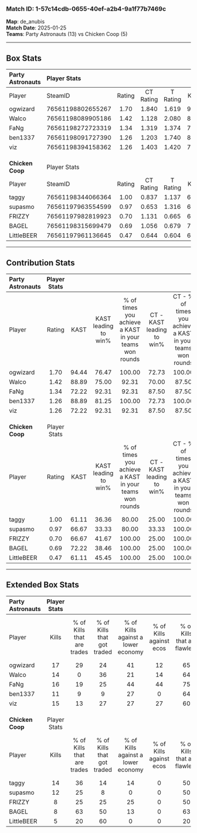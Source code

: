 ### Match ID: 1-57c14cdb-0655-40ef-a2b4-9a1f77b7469c  
**Map**: de_anubis  
**Match Date**: 2025-01-25  
**Teams**: Party Astronauts (13) vs Chicken Coop (5)  

---  

## Box Stats  

| **Party Astronauts** | Player Stats      |        |           |          |       |      |       |         |        |      |     |
| :- | :- | :-: | :-: | :-: | :-: | :-: | :-: | :-: | :-: | :-: | :-: |
| Player               | SteamID           | Rating | CT Rating | T Rating | KAST  | ADR  | Kills | Assists | Deaths | K/D  | HS% |
| ogwizard             | 76561198802655267 |  1.70  |   1.840   |  1.619   | 94.44 | 93.8 |  17   |    8    |   7    | 2.43 | 29  |
| Walco                | 76561198089905186 |  1.42  |   1.128   |  2.080   | 88.89 | 94.3 |  14   |    5    |   10   | 1.40 | 42  |
| FaNg                 | 76561198272723319 |  1.34  |   1.319   |  1.374   | 72.22 | 79.3 |  16   |    4    |   10   | 1.60 | 62  |
| ben1337              | 76561198091727390 |  1.26  |   1.203   |  1.740   | 88.89 | 63.9 |  11   |    4    |   7    | 1.57 | 72  |
| viz                  | 76561198394158362 |  1.26  |   1.403   |  1.420   | 72.22 | 94.9 |  15   |    5    |   13   | 1.15 | 46  |
|                      |                   |        |           |          |       |      |       |         |        |      |     |
|                      |                   |        |           |          |       |      |       |         |        |      |     |
|                      |                   |        |           |          |       |      |       |         |        |      |     |
| **Chicken Coop**     | Player Stats      |        |           |          |       |      |       |         |        |      |     |
| Player               | SteamID           | Rating | CT Rating | T Rating | KAST  | ADR  | Kills | Assists | Deaths | K/D  | HS% |
| taggy                | 76561198344066364 |  1.00  |   0.837   |  1.137   | 61.11 | 80.6 |  14   |    2    |   15   | 0.93 | 57  |
| supasmo              | 76561197963554599 |  0.97  |   0.653   |  1.316   | 66.67 | 75.0 |  12   |    3    |   14   | 0.86 | 58  |
| FRIZZY               | 76561197982819923 |  0.70  |   1.131   |  0.665   | 66.67 | 52.2 |   8   |    3    |   14   | 0.57 | 50  |
| BAGEL                | 76561198315699479 |  0.69  |   1.056   |  0.679   | 72.22 | 47.4 |   8   |    1    |   15   | 0.53 | 25  |
| LittleBEER           | 76561197961136645 |  0.47  |   0.644   |  0.604   | 61.11 | 46.5 |   5   |    3    |   15   | 0.33 | 60  |
---  

## Contribution Stats  

| **Party Astronauts** | Player Stats |       |                      |                                                        |                           |                                                             |                          |                                                            |
| :- | :-: | :-: | :-: | :-: | :-: | :-: | :-: | :-: |
| Player               |    Rating    | KAST  | KAST leading to win% | % of times you achieve a KAST in your teams won rounds | CT - KAST leading to win% | CT - % of times you achieve a KAST in your teams won rounds | T - KAST leading to win% | T - % of times you achieve a KAST in your teams won rounds |
| ogwizard             |     1.70     | 94.44 |        76.47         |                         100.00                         |           72.73           |                           100.00                            |          83.33           |                           100.00                           |
| Walco                |     1.42     | 88.89 |        75.00         |                         92.31                          |           70.00           |                            87.50                            |          83.33           |                           100.00                           |
| FaNg                 |     1.34     | 72.22 |        92.31         |                         92.31                          |           87.50           |                            87.50                            |          100.00          |                           100.00                           |
| ben1337              |     1.26     | 88.89 |        81.25         |                         100.00                         |           72.73           |                           100.00                            |          100.00          |                           100.00                           |
| viz                  |     1.26     | 72.22 |        92.31         |                         92.31                          |           87.50           |                            87.50                            |          100.00          |                           100.00                           |
|                      |              |       |                      |                                                        |                           |                                                             |                          |                                                            |
|                      |              |       |                      |                                                        |                           |                                                             |                          |                                                            |
|                      |              |       |                      |                                                        |                           |                                                             |                          |                                                            |
| **Chicken Coop**     | Player Stats |       |                      |                                                        |                           |                                                             |                          |                                                            |
| Player               |    Rating    | KAST  | KAST leading to win% | % of times you achieve a KAST in your teams won rounds | CT - KAST leading to win% | CT - % of times you achieve a KAST in your teams won rounds | T - KAST leading to win% | T - % of times you achieve a KAST in your teams won rounds |
| taggy                |     1.00     | 61.11 |        36.36         |                         80.00                          |           25.00           |                           100.00                            |          42.86           |                           75.00                            |
| supasmo              |     0.97     | 66.67 |        33.33         |                         80.00                          |           33.33           |                           100.00                            |          33.33           |                           75.00                            |
| FRIZZY               |     0.70     | 66.67 |        41.67         |                         100.00                         |           25.00           |                           100.00                            |          50.00           |                           100.00                           |
| BAGEL                |     0.69     | 72.22 |        38.46         |                         100.00                         |           25.00           |                           100.00                            |          44.44           |                           100.00                           |
| LittleBEER           |     0.47     | 61.11 |        45.45         |                         100.00                         |           25.00           |                           100.00                            |          57.14           |                           100.00                           |
---  

## Extended Box Stats  

| **Party Astronauts** | Player Stats |                            |                            |                                    |                         |                              |                                 |        |                             |                                     |                          |                               |                            |
| :- | :-: | :-: | :-: | :-: | :-: | :-: | :-: | :-: | :-: | :-: | :-: | :-: | :-: |
| Player               |    Kills     | % of Kills that are trades | % of Kills that got traded | % of Kills against a lower economy | % of Kills against ecos | % of Kills that are flawless | % of Kills that are close duels | Deaths | % of Deaths that get traded | % of Deaths against a lower economy | % of Deaths against ecos | % of Deaths that are flawless | % of Deaths that are close |
| ogwizard             |      17      |             29             |             24             |                 41                 |           12            |              65              |                0                |   7    |             29              |                 14                  |            0             |              57               |             0              |
| Walco                |      14      |             0              |             36             |                 21                 |           14            |              64              |               14                |   10   |             10              |                 20                  |            10            |              40               |             10             |
| FaNg                 |      16      |             19             |             25             |                 44                 |           44            |              75              |                0                |   10   |              0              |                 10                  |            0             |              60               |             0              |
| ben1337              |      11      |             9              |             9              |                 27                 |            0            |              64              |                0                |   7    |             57              |                 29                  |            14            |              29               |             0              |
| viz                  |      15      |             13             |             27             |                 27                 |           27            |              60              |               13                |   13   |             38              |                 15                  |            0             |              54               |             23             |
|                      |              |                            |                            |                                    |                         |                              |                                 |        |                             |                                     |                          |                               |                            |
|                      |              |                            |                            |                                    |                         |                              |                                 |        |                             |                                     |                          |                               |                            |
|                      |              |                            |                            |                                    |                         |                              |                                 |        |                             |                                     |                          |                               |                            |
| **Chicken Coop**     | Player Stats |                            |                            |                                    |                         |                              |                                 |        |                             |                                     |                          |                               |                            |
| Player               |    Kills     | % of Kills that are trades | % of Kills that got traded | % of Kills against a lower economy | % of Kills against ecos | % of Kills that are flawless | % of Kills that are close duels | Deaths | % of Deaths that get traded | % of Deaths against a lower economy | % of Deaths against ecos | % of Deaths that are flawless | % of Deaths that are close |
| taggy                |      14      |             36             |             14             |                 14                 |            0            |              50              |               21                |   15   |              7              |                 13                  |            0             |              60               |             7              |
| supasmo              |      12      |             25             |             8              |                 0                  |            0            |              50              |                0                |   14   |             29              |                  7                  |            0             |              50               |             0              |
| FRIZZY               |      8       |             25             |             25             |                 25                 |            0            |              50              |                0                |   14   |             29              |                  7                  |            0             |              64               |             7              |
| BAGEL                |      8       |             63             |             50             |                 13                 |            0            |              63              |               13                |   15   |             27              |                  7                  |            0             |              87               |             0              |
| LittleBEER           |      5       |             20             |             60             |                 0                  |            0            |              20              |                0                |   15   |             33              |                  7                  |            0             |              67               |             13             |
